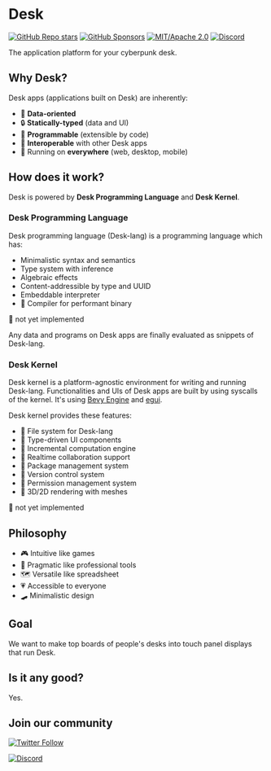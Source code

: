 # Desk

[![GitHub Repo stars](https://img.shields.io/github/stars/Hihaheho/Desk?style=social)](https://github.com/Hihaheho/Desk)
[![GitHub Sponsors](https://img.shields.io/github/sponsors/ryo33?color=green)](https://github.com/sponsors/ryo33)
[![MIT/Apache 2.0](https://img.shields.io/badge/license-MIT%2FApache--2.0-blue.svg?style=flat)](https://github.com/Hihaheho/Desk/blob/main/LICENSE)
[![Discord](https://img.shields.io/discord/808315755460165683?color=555555&label=Discord&logo=discord&logoColor=ffffff&labelColor=6A7EC2&style=flat)](https://discord.gg/egTTeg7DRp)

The application platform for your cyberpunk desk.

## Why Desk?

Desk apps (applications built on Desk) are inherently:

- 🎼 **Data-oriented**
- 🔒 **Statically-typed** (data and UI)
- 🤖 **Programmable** (extensible by code)
- 🧲 **Interoperable** with other Desk apps
- 📱 Running on **everywhere** (web, desktop, mobile)

## How does it work?

Desk is powered by **Desk Programming Language** and **Desk Kernel**.

### Desk Programming Language

Desk programming language (Desk-lang) is a programming language which has:

- Minimalistic syntax and semantics
- Type system with inference
- Algebraic effects
- Content-addressible by type and UUID
- Embeddable interpreter
- 🚧 Compiler for performant binary

🚧 not yet implemented

Any data and programs on Desk apps are finally evaluated as snippets of Desk-lang.

### Desk Kernel

Desk kernel is a platform-agnostic environment for writing and running Desk-lang. Functionalities and UIs of Desk apps are built by using syscalls of the kernel. It's using [Bevy Engine](https://bevyengine.org/) and [egui](https://www.egui.rs/#demo).

Desk kernel provides these features:

- 🚧 File system for Desk-lang
- 🚧 Type-driven UI components
- 🚧 Incremental computation engine
- 🚧 Realtime collaboration support
- 🚧 Package management system
- 🚧 Version control system
- 🚧 Permission management system
- 🚧 3D/2D rendering with meshes

🚧 not yet implemented

## Philosophy

- 🎮 Intuitive like games
- 🥼 Pragmatic like professional tools
- 🗺️️ Versatile like spreadsheet
- 💗 Accessible to everyone
- 🛹 Minimalistic design

## Goal

We want to make top boards of people's desks into touch panel displays that run Desk.

## Is it any good?

Yes.

## Join our community

[![Twitter Follow](https://img.shields.io/twitter/follow/HihahehoStudio?style=social)](https://twitter.com/HihahehoStudio)

[![Discord](https://img.shields.io/discord/808315755460165683?color=555555&label=Discord&logo=discord&logoColor=ffffff&labelColor=6A7EC2&style=for-the-badge)](https://discord.gg/egTTeg7DRp)
